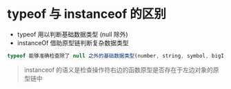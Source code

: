

# typeof 与 instanceof 的区别


- typeof 用以判断基础数据类型 (null 除外)
- instanceOf 借助原型链判断复杂数据类型

```js
typeof 能够准确检查除了 null 之外的基础数据类型(number, string, symbol, bigInt, undefined, boolean, null)
```

> instanceof 的语义是检查操作符右边的函数原型是否存在于左边对象的原型链中





















